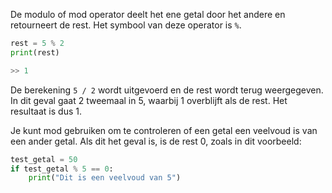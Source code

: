 De modulo of mod operator deelt het ene getal door het andere en retourneert de rest. Het symbool van deze operator is `%`.

```python
rest = 5 % 2
print(rest)

>> 1
```

De berekening `5 / 2` wordt uitgevoerd en de rest wordt terug weergegeven. In dit geval gaat 2 tweemaal in 5, waarbij 1 overblijft als de rest. Het resultaat is dus 1.

Je kunt mod gebruiken om te controleren of een getal een veelvoud is van een ander getal. Als dit het geval is, is de rest 0, zoals in dit voorbeeld:

```python
test_getal = 50
if test_getal % 5 == 0:
    print("Dit is een veelvoud van 5")
```
